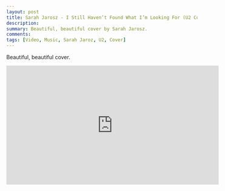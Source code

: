 ```yaml
---
layout: post
title: Sarah Jarosz - I Still Haven’t Found What I’m Looking For (U2 Cover)
description: 
summary: Beautiful, beautiful cover by Sarah Jarosz.
comments: 
tags: [Video, Music, Sarah Jaroz, U2, Cover]
---
```


Beautiful, beautiful cover.

<div class="youtube-embed-container">
	<iframe width="560" height="315" src="https://www.youtube.com/embed/OAcu5g8AME" title="YouTube video player" frameborder="0" allow="accelerometer; autoplay; clipboard-write; encrypted-media; gyroscope; picture-in-picture" allowfullscreen></iframe>
</div>